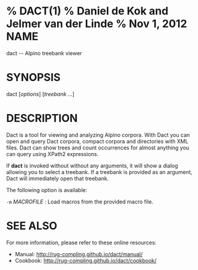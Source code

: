 % DACT(1)
% Daniel de Kok and Jelmer van der Linde
% Nov 1, 2012
NAME
====

dact -- Alpino treebank viewer

SYNOPSIS
========

dact [*options*] [*treebank ...*]

DESCRIPTION
===========

Dact is a tool for viewing and analyzing Alpino corpora. With Dact you can
open and query Dact corpora, compact corpora and directories with XML files.
Dact can show trees and count occurrences for almost anything you can query
using XPath2 expressions.

If **dact** is invoked without without any arguments, it will show a dialog
allowing you to select a treebank. If a treebank is provided as an argument,
Dact will immediately open that treebank.

The following option is available:

`-m` *MACROFILE*
:    Load macros from the provided macro file.

SEE ALSO
========

For more information, please refer to these online resources:

 * Manual: http://rug-compling.github.io/dact/manual/
 * Cookbook: http://rug-compling.github.io/dact/cookbook/
